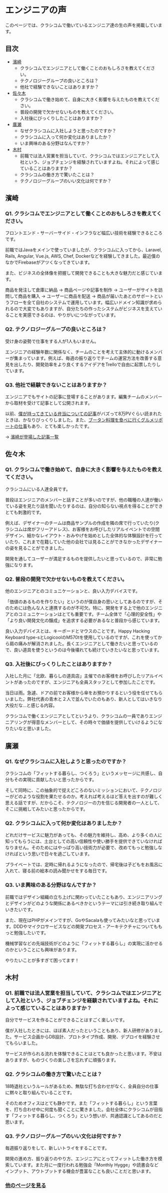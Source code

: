 # エンジニアの声

このページでは、クラシコムで働いているエンジニア達の生の声を掲載しています。

## 目次
- [濱崎](#濱崎)
  - クラシコムでエンジニアとして働くことのおもしろさを教えてください。
  - テクノロジーグループの良いところは？
  - 他社で経験できないことはありますか？
- [佐々木](#佐々木)
  - クラシコムで働き始めて、自身に大きく影響を与えたものを教えてください。
  - 普段の開発で欠かせないものを教えてください。
  - 入社後にびっくりしたことはありますか？
- [廣瀬](#廣瀬)
  - なぜクラシコムに入社しようと思ったのですか？
  - クラシコムに入って何か変化はありましたか？
  - いま興味のある分野はなんですか？
- [木村](#木村)
  - 前職では法人営業を担当していて、クラシコムではエンジニアとして入社という、ジョブチェンジを経験されていますよね。それによって感じていることはありますか？
  - クラシコムの働き方で驚いたことは？
  - テクノロジーグループのいい文化は何ですか？

## 濱崎
### Q1. クラシコムでエンジニアとして働くことのおもしろさを教えてください。

フロントエンド・サーバーサイド・インフラなど幅広い技術を経験できるところです。

前職ではJavaをメインで使っていましたが、クラシコムに入ってから、Laravel, Rails, Angular, Vue.js, AWS, Chef, Dockerなどを経験してきました。最近僕のなかでFirebaseがアツくなってきています。

また、ビジネスの全体像を把握して開発できることも大きな魅力だと感じています。

商品を発注して倉庫に納品 → 商品ページや記事を制作 → ユーザーがサイトを訪問して商品を購入 → ユーザーに商品を配送 → 商品が届いたあとのサポートというフローを全て自社のシステムで運用しています。幅広いドメイン知識が求められるので大変でもありますが、自分たちの作ったシステムがビジネスを支えていることを実感できるのは、やりがいにつながっています。

### Q2. テクノロジーグループの良いところは？

受け身の姿勢で仕事をする人が1人もいません。

エンジニアの経験年数に関係なく、チームのことを考えて主体的に動けるメンバーが集まっています。例えば、毎週の振り返りでチームの運営方法を改善する意見を出したり、開発効率をより良くするアイデアをTrelloで自由に起票したりしています。

### Q3. 他社で経験できないことはありますか？

エンジニアでもサイトの記事に登場することがあります。編集チームのメンバーから取材を受けて記事として公開されます。  

以前、[僕が持ってきている弁当についての記事](https://hokuohkurashi.com/note/127745)がバズって8万PVぐらい読まれたときは、かなりびっくりしました。また、[ブータン料理を食べに行くグルメリポートの仕事](https://hokuohkurashi.com/note/144055)もあり、とても楽しかったです。

→ [濱崎が登場した記事一覧](https://hokuohkurashi.com/note/?s=%E6%BF%B1%E5%B4%8E)

## 佐々木
### Q1. クラシコムで働き始めて、自身に大きく影響を与えたものを教えてください。

クラシコムにいる人達全員です。

普段はエンジニアのメンバーと話すことが多いのですが、他の職種の人達が働いている姿を見たり話を聞いたりするのは、自分の知らない視点を得ることができとても刺激的です。

例えば、デザイナーのチームは商品サンプルの作成を隣の席で行っていたり(クラシコムは席がフリーアドレス)、お客様をお呼びしたリアルイベントでの空間デザイン、細かなレイアウト・おみやげを始めとした全体的な体験設計を行っていたり、これまで在籍していた他の会社では見ることができなかったデザイナーの姿を見ることができました。

開発を通してユーザーが満足するものを提供したいと思っているので、非常に勉強になります。

### Q2. 普段の開発で欠かせないものを教えてください。

他のエンジニアとのコミュニケーションと、良い入力デバイスです。

「価値のあるものを作りたい」というのが僕自身の思いとしてあるのですが、そのためには色んな人と連携するのが不可欠。特に、開発をする上で他のエンジニアとのコミュニケーションはとても重要です。チーム全体で「心理的安全性」や「より良い開発文化の醸成」を追求する必要があるなと普段から感じています。

  良い入力デバイスとは、キーボードとマウスのことです。Happy Hacking Keyboard type-sとLogicoolのM570tを使用しているのですが、これを使ってから肩の痛みが解消されました。長くエンジニアとして働きたいと思っているので、良い道具を使うというのは今後壊れても続けていきたいなと思っています。

### Q3. 入社後にびっくりしたことはありますか？

入社した月に「北欧、暮らしの道具店」主催でのお客様をお呼びしたリアルイベントがあったのですが、エンジニアも全員スタッフとして参加したことです。

当日は雨。急遽、ドアの前でお客様から傘をお預かりするという役を任せてもらいました。弊社代表の青木と２人で並んでいたのもあり、新人としてはいきなり大役だな…と感じる内容。

クラシコムで働くエンジニアとしてというより、クラシコムの一員でありエンジニアリングが得意なメンバーとして、その時々で価値を提供していけるようになりたいなと思いました。

## <a id="hirose">廣瀬</a>
### Q1. なぜクラシコムに入社しようと思ったのですか？

クラシコムの「フィットする暮らし、つくろう」というメッセージに共感し、自分もその実現に貢献したいと思ったからです。

そして同時に、この抽象的で捉えどころのないミッションにおいて、テクノロジーがどのような役割を果たせるのか。考えれば考えるほど答えを出すのが難しく思える話ですが、だからこそ、テクノロジーの力を信じる開発者の一人として、そこに挑戦してみたいと思ったからです。

### Q2. クラシコムに入って何か変化はありましたか？

どれだけサービスに魅力があっても、その魅力を維持し、高め、より多くの人に知ってもらうには、土台としての高い信頼性や使い勝手を提供できていなければなりません。そのためにはやっぱり高い技術力が必要で、改めてもっと勉強しなければという思いで日々を過ごしています。

プライベートでは、定時に帰れるようになったので、帰宅後は子どもをお風呂に入れて、寝る前の絵本の読み聞かせをする毎日です。

### Q3. いま興味のある分野はなんですか？

前職ではデザイン組織の立ち上げに関わっていたこともあり、エンジニアリングとデザインがどのような関係にあるべきかというテーマには引き続き取り組んでいきたいです。

また、現在はPHPがメインですが、GoやSacalaも使ってみたいなと思っています。DDDやマイクロサービスなどの開発プロセス・アーキテクチャについてももっと勉強したいです。

機械学習などの先端技術がどのように「フィットする暮らし」の実現に活かせるのかということにも興味があります。

やりたいことが多すぎて困ってます！

## 木村
### Q1. 前職では法人営業を担当していて、クラシコムではエンジニアとして入社という、ジョブチェンジを経験されていますよね。それによって感じていることはありますか？

自分でサービスを作ることができることはすごく楽しいです。

僕が入社したときには、ほぼ素人だったということもあり、新人研修がありました。サービス企画からDB設計、プロトタイプ作成、開発、デプロイを経験させてもらいました。

サービスが作られる流れを体験できることはとても良かったと思います。不安はありますが、ものづくりの楽しさを忘れずに頑張ります。

### Q2. クラシコムの働き方で驚いたことは？

18時退社というルールがあるため、無駄な打ち合わせがなく、全員自分の仕事に黙々と取り組んでいることです。

そのためオフィスはとても静かです。また「フィットする暮らし」という言葉を、打ち合わせ中に何度も聞くことに驚きました。会社全体にクラシコムが目指す「フィットする暮らし、つくろう」という想いが、共通認識としてあるのだと思います。

### Q3. テクノロジーグループのいい文化は何ですか？

毎週振り返りをして、新しいトライをすることです。

開発の進め方、振り返りのやり方、エンジニアにとってフィットした働き方を模索しています。また月に一度行われる勉強会「Monthly Hygge」や読書会などインプット、アウトプットする機会が豊富なことも良いことだと思います。

### [他のページを見る](./index.md)
